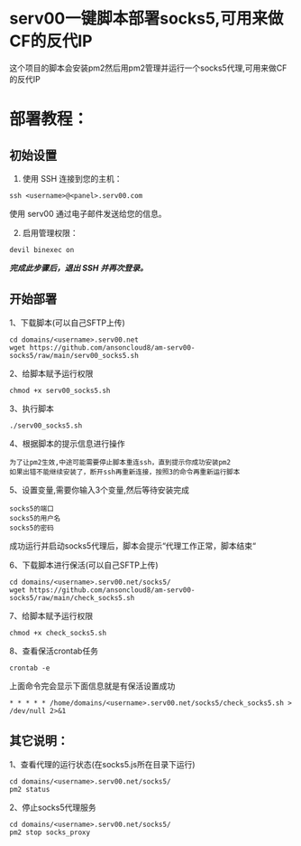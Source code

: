 # serv00一键脚本部署socks5,可用来做CF的反代IP

这个项目的脚本会安装pm2然后用pm2管理并运行一个socks5代理,可用来做CF的反代IP


# 部署教程：

## 初始设置

1. 使用 SSH 连接到您的主机：

```
ssh <username>@<panel>.serv00.com
```

使用 serv00 通过电子邮件发送给您的信息。

2. 启用管理权限：

```
devil binexec on
```

***完成此步骤后，退出 SSH 并再次登录。***

## 开始部署

1、下载脚本(可以自己SFTP上传)
```
cd domains/<username>.serv00.net
wget https://github.com/ansoncloud8/am-serv00-socks5/raw/main/serv00_socks5.sh
```

2、给脚本赋予运行权限
```
chmod +x serv00_socks5.sh
```

3、执行脚本
```
./serv00_socks5.sh
```

4、根据脚本的提示信息进行操作
```
为了让pm2生效,中途可能需要停止脚本重连ssh，直到提示你成功安装pm2
如果出错不能继续安装了，断开ssh再重新连接，按照3的命令再重新运行脚本
```

5、设置变量,需要你输入3个变量,然后等待安装完成
```
socks5的端口
socks5的用户名
socks5的密码
```

成功运行并启动socks5代理后，脚本会提示“代理工作正常，脚本结束“

6、下载脚本进行保活(可以自己SFTP上传)
```
cd domains/<username>.serv00.net/socks5/
wget https://github.com/ansoncloud8/am-serv00-socks5/raw/main/check_socks5.sh
```

7、给脚本赋予运行权限
```
chmod +x check_socks5.sh
```

8、查看保活crontab任务
```
crontab -e
```

上面命令完会显示下面信息就是有保活设置成功

```
* * * * * /home/domains/<username>.serv00.net/socks5/check_socks5.sh > /dev/null 2>&1
```

## 其它说明：

1、查看代理的运行状态(在socks5.js所在目录下运行)
```
cd domains/<username>.serv00.net/socks5/
pm2 status
```

2、停止socks5代理服务
```
cd domains/<username>.serv00.net/socks5/
pm2 stop socks_proxy
```



